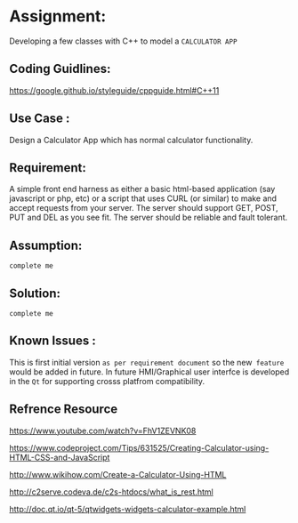 # Assignment:
Developing a few classes with C++ to model a `CALCULATOR APP`

## Coding Guidlines:
<https://google.github.io/styleguide/cppguide.html#C++11>


## Use Case :
 
Design a Calculator App which has normal calculator functionality.


## Requirement:

A simple front end harness as either a basic html-based application (say javascript or php, etc) or a
script that uses CURL (or similar) to make and accept requests from your server.
The server should support GET, POST, PUT and DEL as you see fit. The server should be reliable
and fault tolerant.


## Assumption:

```complete me``` 
 


## Solution:
 
```complete me```

## Known Issues :
This is first initial version `as per requirement document` so the new` feature` would be added in future.
In future HMI/Graphical user interfce is developed in the `Qt` for  supporting crosss platfrom compatibility.

## Refrence Resource 

<https://www.youtube.com/watch?v=FhV1ZEVNK08>

<https://www.codeproject.com/Tips/631525/Creating-Calculator-using-HTML-CSS-and-JavaScript>

<http://www.wikihow.com/Create-a-Calculator-Using-HTML>

<http://c2serve.codeva.de/c2s-htdocs/what_is_rest.html>

<http://doc.qt.io/qt-5/qtwidgets-widgets-calculator-example.html>
